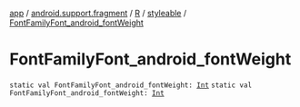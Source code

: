 [app](../../../index.md) / [android.support.fragment](../../index.md) / [R](../index.md) / [styleable](index.md) / [FontFamilyFont_android_fontWeight](.)

# FontFamilyFont_android_fontWeight

`static val FontFamilyFont_android_fontWeight: `[`Int`](https://kotlinlang.org/api/latest/jvm/stdlib/kotlin/-int/index.html)
`static val FontFamilyFont_android_fontWeight: `[`Int`](https://kotlinlang.org/api/latest/jvm/stdlib/kotlin/-int/index.html)